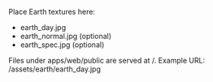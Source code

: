 Place Earth textures here:

- earth_day.jpg
- earth_normal.jpg (optional)
- earth_spec.jpg (optional)

Files under apps/web/public are served at /. Example URL: /assets/earth/earth_day.jpg
